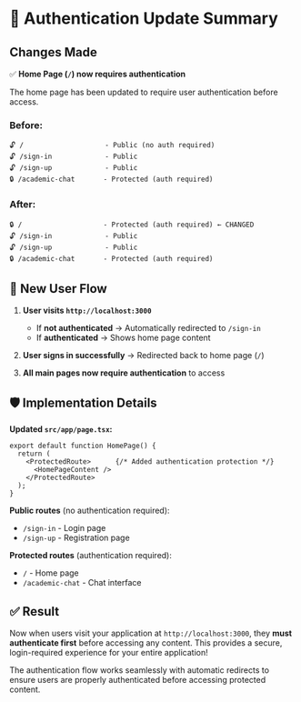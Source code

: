 # 🔐 Authentication Update Summary

## Changes Made

✅ **Home Page (`/`) now requires authentication**

The home page has been updated to require user authentication before access.

### Before:
```
🔓 /                    - Public (no auth required)
🔓 /sign-in             - Public  
🔓 /sign-up             - Public
🔒 /academic-chat       - Protected (auth required)
```

### After:
```
🔒 /                    - Protected (auth required) ← CHANGED
🔓 /sign-in             - Public  
🔓 /sign-up             - Public
🔒 /academic-chat       - Protected (auth required)
```

## 🔄 New User Flow

1. **User visits `http://localhost:3000`**
   - If **not authenticated** → Automatically redirected to `/sign-in`
   - If **authenticated** → Shows home page content

2. **User signs in successfully** → Redirected back to home page (`/`)

3. **All main pages now require authentication** to access

## 🛡️ Implementation Details

**Updated `src/app/page.tsx`:**
```tsx
export default function HomePage() {
  return (
    <ProtectedRoute>      {/* Added authentication protection */}
      <HomePageContent />
    </ProtectedRoute>
  );
}
```

**Public routes** (no authentication required):
- `/sign-in` - Login page
- `/sign-up` - Registration page

**Protected routes** (authentication required):
- `/` - Home page
- `/academic-chat` - Chat interface

## ✅ Result

Now when users visit your application at `http://localhost:3000`, they **must authenticate first** before accessing any content. This provides a secure, login-required experience for your entire application!

The authentication flow works seamlessly with automatic redirects to ensure users are properly authenticated before accessing protected content.
